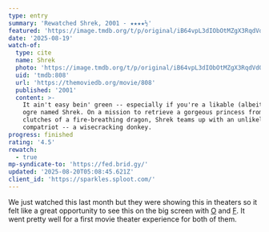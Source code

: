 ```yaml
---
type: entry
summary: 'Rewatched Shrek, 2001 - ★★★★½'
featured: 'https://image.tmdb.org/t/p/original/iB64vpL3dIObOtMZgX3RqdVdQDc.jpg'
date: '2025-08-19'
watch-of:
  type: cite
  name: Shrek
  photo: 'https://image.tmdb.org/t/p/original/iB64vpL3dIObOtMZgX3RqdVdQDc.jpg'
  uid: 'tmdb:808'
  url: 'https://themoviedb.org/movie/808'
  published: '2001'
  content: >-
    It ain't easy bein' green -- especially if you're a likable (albeit smelly)
    ogre named Shrek. On a mission to retrieve a gorgeous princess from the
    clutches of a fire-breathing dragon, Shrek teams up with an unlikely
    compatriot -- a wisecracking donkey.
progress: finished
rating: '4.5'
rewatch:
  - true
mp-syndicate-to: 'https://fed.brid.gy/'
updated: '2025-08-20T05:08:45.621Z'
client_id: 'https://sparkles.sploot.com/'
---
```

We just watched this last month but they were showing this in theaters so it felt like a great opportunity to see this on the big screen with [O](/tags/o) and [F](/tags/f). It went pretty well for a first movie theater experience for both of them.
